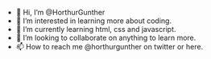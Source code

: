 - 👋 Hi, I’m @HorthurGunther
- 👀 I’m interested in learning more about coding.
- 🌱 I’m currently learning html, css and javascript.
- 💞️ I’m looking to collaborate on anything to learn more.
- 📫 How to reach me @horthurgunther on twitter or here.

<!---
HorthurGunther/HorthurGunther is a ✨ special ✨ repository because its `README.md` (this file) appears on your GitHub profile.
You can click the Preview link to take a look at your changes.
--->
